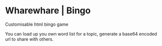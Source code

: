 # Wharewhare | Bingo
Customisable html bingo game

You can load up you own word list for a topic, generate a base64 encoded url to share with others. 
